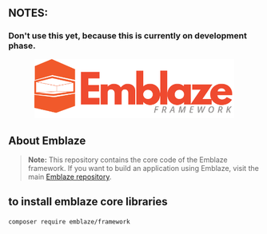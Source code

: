 ## NOTES:

### Don't use this yet, because this is currently on development phase.

<p align="center"><a href="https://raw.githubusercontent.com/emblaze-framework/core/master/logo.png" target="_blank" title="Jeffrey Lucero is the creator of Emblaze Framework Logo!"><img src="https://raw.githubusercontent.com/emblaze-framework/core/master/logo.png" width="400"></a></p>

## About Emblaze

> **Note:** This repository contains the core code of the Emblaze framework. If you want to build an application using Emblaze, visit the main [Emblaze repository](https://github.com/emblaze-framework/emblaze).

## to install emblaze core libraries

`composer require emblaze/framework`
